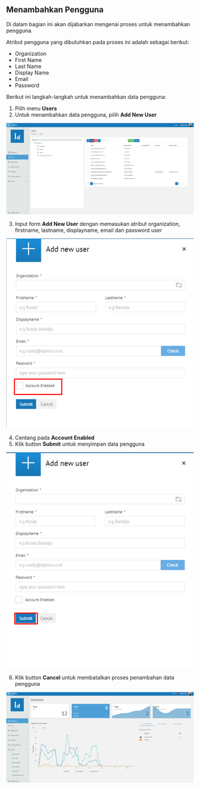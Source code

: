 ## **Menambahkan Pengguna**

Di dalam bagian ini akan dijabarkan mengenai proses untuk menambahkan pengguna. 

Atribut pengguna yang dibutuhkan pada proses ini adalah sebagai berikut:

- Organization
- First Name
- Last Name
- Display Name
- Email
- Password

Berikut ini langkah-langkah untuk menambahkan data pengguna:
	
1. Pilih menu **Users**
2. Untuk menambahkan data pengguna, pilih **Add New User**

![Gambar 2](_screenshot/Add_User.png/?sanitize=true)

3. Input form **Add New User** dengan memasukan atribut organization, firstname, lastname, displayname, email dan password user

![Gambar 3](_screenshot/Account_Enable.png/?sanitize=true)

4. Centang pada **Account Enabled**
5. Klik button **Submit** untuk menyimpan data pengguna

![Gambar 4](_screenshot/Submit_User.png/?sanitize=true)

6. Klik button **Cancel** untuk membatalkan proses penambahan data pengguna
	
![Gambar 6](_screenshot/Dashboard.png/?sanitize=true)
